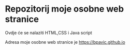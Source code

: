 # Repozitorij moje osobne web stranice

Ovdje će se nalaziti HTML,CSS i Java script

Adresa moje osobne web stranice je https://bpavic.github.io

